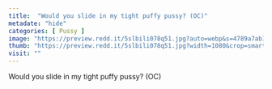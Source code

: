 ```yaml
---
title:  "Would you slide in my tight puffy pussy? (OC)"
metadate: "hide"
categories: [ Pussy ]
image: "https://preview.redd.it/5slbili078q51.jpg?auto=webp&s=4789a7ab1800d7dc3edd8cbac9a28c3a015c064a"
thumb: "https://preview.redd.it/5slbili078q51.jpg?width=1080&crop=smart&auto=webp&s=d786ffd9209496bfb5830689c35e078f21144841"
visit: ""
---
```

Would you slide in my tight puffy pussy? (OC)
